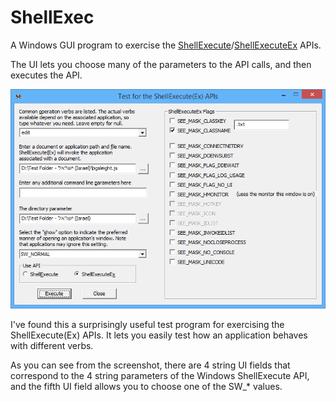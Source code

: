 # ShellExec
A Windows GUI program to exercise the [ShellExecute](https://learn.microsoft.com/en-us/windows/win32/api/shellapi/nf-shellapi-shellexecutea)/[ShellExecuteEx](https://learn.microsoft.com/en-us/windows/win32/api/shellapi/nf-shellapi-shellexecuteexa) APIs.

The UI lets you choose many of the parameters to the API calls, and then executes the API.

![alt text](shellexec_screenshot.png)

I've found this a surprisingly useful test program for exercising the ShellExecute(Ex) APIs. It lets you easily test how an application behaves with different verbs.

As you can see from the screenshot, there are 4 string UI fields that correspond to the 4 string parameters of the Windows ShellExecute API, and the fifth UI field allows you to choose one of the SW_* values.
